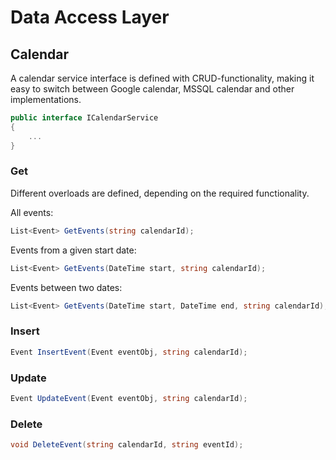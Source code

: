 ﻿# Data Access Layer

## Calendar
A calendar service interface is defined with CRUD-functionality, making it easy to switch between Google calendar, 
MSSQL calendar and other implementations.
```csharp
public interface ICalendarService
{
    ...
}
```

### Get
Different overloads are defined, depending on the required functionality.

All events:
```csharp
List<Event> GetEvents(string calendarId);
```

Events from a given start date:
```csharp
List<Event> GetEvents(DateTime start, string calendarId);
```

Events between two dates:
```csharp
List<Event> GetEvents(DateTime start, DateTime end, string calendarId);
```

### Insert

```csharp
Event InsertEvent(Event eventObj, string calendarId);
```


### Update

```csharp
Event UpdateEvent(Event eventObj, string calendarId);
```

### Delete
```csharp
void DeleteEvent(string calendarId, string eventId);
```